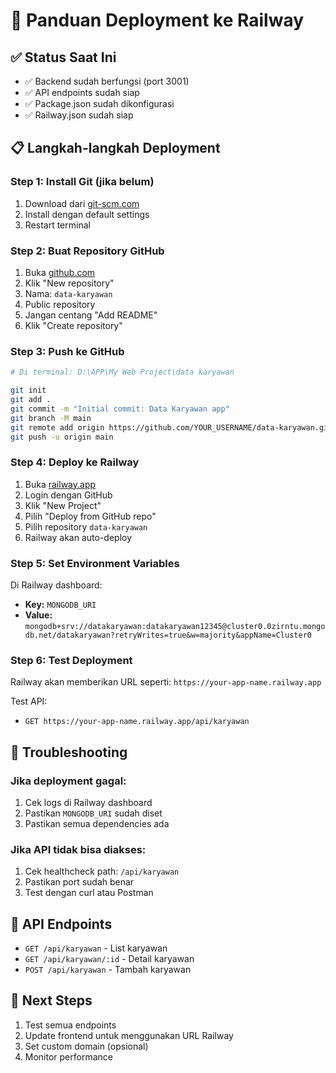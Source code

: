 # 🚀 Panduan Deployment ke Railway

## ✅ Status Saat Ini
- ✅ Backend sudah berfungsi (port 3001)
- ✅ API endpoints sudah siap
- ✅ Package.json sudah dikonfigurasi
- ✅ Railway.json sudah siap

## 📋 Langkah-langkah Deployment

### Step 1: Install Git (jika belum)
1. Download dari [git-scm.com](https://git-scm.com/)
2. Install dengan default settings
3. Restart terminal

### Step 2: Buat Repository GitHub
1. Buka [github.com](https://github.com)
2. Klik "New repository"
3. Nama: `data-karyawan`
4. Public repository
5. Jangan centang "Add README"
6. Klik "Create repository"

### Step 3: Push ke GitHub
```bash
# Di terminal: D:\APP\My Web Project\data karyawan

git init
git add .
git commit -m "Initial commit: Data Karyawan app"
git branch -M main
git remote add origin https://github.com/YOUR_USERNAME/data-karyawan.git
git push -u origin main
```

### Step 4: Deploy ke Railway
1. Buka [railway.app](https://railway.app)
2. Login dengan GitHub
3. Klik "New Project"
4. Pilih "Deploy from GitHub repo"
5. Pilih repository `data-karyawan`
6. Railway akan auto-deploy

### Step 5: Set Environment Variables
Di Railway dashboard:
- **Key:** `MONGODB_URI`
- **Value:** `mongodb+srv://datakaryawan:datakaryawan12345@cluster0.0zirntu.mongodb.net/datakaryawan?retryWrites=true&w=majority&appName=Cluster0`

### Step 6: Test Deployment
Railway akan memberikan URL seperti:
`https://your-app-name.railway.app`

Test API:
- `GET https://your-app-name.railway.app/api/karyawan`

## 🔧 Troubleshooting

### Jika deployment gagal:
1. Cek logs di Railway dashboard
2. Pastikan `MONGODB_URI` sudah diset
3. Pastikan semua dependencies ada

### Jika API tidak bisa diakses:
1. Cek healthcheck path: `/api/karyawan`
2. Pastikan port sudah benar
3. Test dengan curl atau Postman

## 📡 API Endpoints
- `GET /api/karyawan` - List karyawan
- `GET /api/karyawan/:id` - Detail karyawan
- `POST /api/karyawan` - Tambah karyawan

## 🎯 Next Steps
1. Test semua endpoints
2. Update frontend untuk menggunakan URL Railway
3. Set custom domain (opsional)
4. Monitor performance 